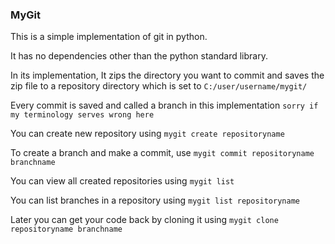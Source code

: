 ### MyGit
This is a simple implementation of git in python.

It has no dependencies other than the python standard library.

In its implementation, It zips the directory you want to commit and saves the zip file to a repository directory which is set to 
  ```C:/user/username/mygit/```
  
Every commit is saved and called a branch in this implementation ```sorry if my terminology serves wrong here```

You can create new repository using
  ```mygit create repositoryname```
  
To create a branch and make a commit, use
  ```mygit commit repositoryname branchname```

You can view all created repositories using
  ```mygit list```

You can list branches in a repository using 
  ```mygit list repositoryname```

Later you can get your code back by cloning it using 
  ```mygit clone repositoryname branchname ```
